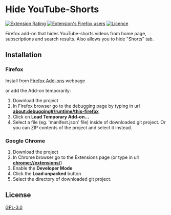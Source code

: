 # Hide YouTube-Shorts

[![Extension Rating](https://img.shields.io/amo/rating/hide-youtube-shorts?color=green&label=Rating&logo=Firefox)](https://addons.mozilla.org/en-US/firefox/addon/hide-youtube-shorts/)
[![Extension's Firefox users](https://img.shields.io/amo/users/hide-youtube-shorts?label=Users&logo=Firefox)](https://addons.mozilla.org/en-US/firefox/addon/hide-youtube-shorts/)
[![Licence](https://img.shields.io/github/license/Vulpelo/hide-youtube-shorts)](https://github.com/Vulpelo/hide-youtube-shorts/blob/master/LICENCE.md)

Firefox add-on that hides YouTube-shorts videos from home page, subscriptions and search results. 
Also allows you to hide "Shorts" tab.

## Installation

### Firefox 

Install from [Firefox Add-ons](https://addons.mozilla.org/en-US/firefox/addon/hide-youtube-shorts/) webpage

or add the Add-on temporarily:
1. Download the project
2. In Firefox browser go to the debugging page by typing in url <b>[about:debugging#/runtime/this-firefox](about:debugging#/runtime/this-firefox)</b>
3. Click on <b>Load Temporary Add-on...</b>
4. Select a file (eg. 'manifest.json' file) inside of downloaded git project. Or you can ZIP contents of the project and select it instead.

### Google Chrome

1. Download the project
2. In Chrome browser go to the Extensions page (or type in url <b>[chrome://extensions/](chrome://extensions/)</b>)
3. Enable the <b>Developer Mode</b>
4. Click the <b>Load unpacked</b> button
5. Select the directory of downloaded git project.

## License

[GPL-3.0](https://github.com/Vulpelo/hide-youtube-shorts/blob/master/LICENCE.md)
